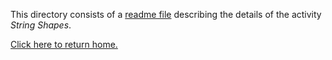 This directory consists of a [readme file](https://github.com/sfushidahardy/SSEA-Linear-Algebra-Activities/blob/main/Non-LinearAlgebra/StringShapes/string-shapes-readme.pdf) describing the details of the activity _String Shapes_.

[Click here to return home.](https://github.com/sfushidahardy/SSEA-Linear-Algebra-Activities/blob/main/README.md#Non-Linear-Algebra)
